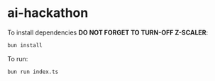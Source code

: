 # ai-hackathon

To install dependencies **DO NOT FORGET TO TURN-OFF Z-SCALER**:

```bash
bun install
```

To run:

```bash
bun run index.ts
```

